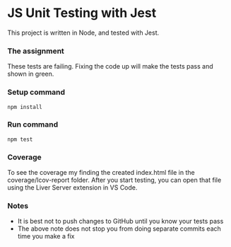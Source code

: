 # JS Unit Testing with Jest

This project is written in Node, and tested with Jest.

### The assignment

These tests are failing. Fixing the code up will make the tests pass and shown in green.

### Setup command

`npm install`

### Run command

`npm test`

### Coverage

To see the coverage my finding the created index.html file in the coverage/lcov-report folder. After you start testing, you can open that file using the Liver Server extension in VS Code.

### Notes

- It is best not to push changes to GitHub until you know your tests pass
- The above note does not stop you from doing separate commits each time you make a fix
